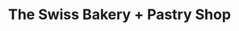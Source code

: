 ---
title: "The Swiss Bakery + Pastry Shop"
url: /springfield/the-swiss-bakery-pastry-shop/
shop: Bäckerei
---